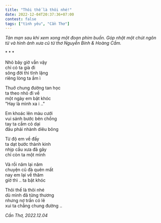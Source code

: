 ```yaml
---
title: "Thôi thế là thôi nhé!"
date: 2022-12-04T20:37:36+07:00
contest: false
tags: ["tình yêu", "Cần Thơ"]
---
```

*Tản mạn sau khi xem xong một đoạn phim buồn. Góp nhặt một chút ngôn từ và hình ảnh xưa cũ từ thơ Nguyễn Bính & Hoàng Cầm.*  
  
\* \* \*
  
Nhỏ bây giờ vẫn vậy  
chỉ có ta già đi  
sông đời thì tĩnh lặng  
riêng lòng ta ầm ì  
  
Thuở chung đường tan học  
ta theo nhỏ đi về  
một ngày em bật khóc  
"Hay là mình xa i .."  
  
Em khoác lên màu cưới  
vui sánh bước bên chồng  
tay ta cầm cỏ dại  
đâu phải nhành diêu bông  
  
Từ độ em về đấy  
ta dạt bước thành kinh  
nhịp cầu xưa đã gãy  
chỉ còn ta một mình  
  
Và rồi năm lại năm  
chuyện cũ đà quên mất  
nay em lại về thăm  
giờ thì .. ta bật khóc  
  
Thôi thế là thôi nhé  
dù mình đã từng thương  
nhưng nợ trần có lẽ  
xui ta chẳng chung đường ..  
  
*Cần Thơ, 2022.12.04*